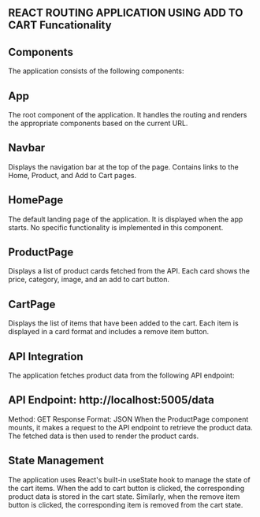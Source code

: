 ## REACT ROUTING APPLICATION USING ADD TO CART Funcationality


## Components
The application consists of the following components:

## App
The root component of the application. It handles the routing and renders the appropriate components based on the current URL.

## Navbar
Displays the navigation bar at the top of the page. Contains links to the Home, Product, and Add to Cart pages.

## HomePage
The default landing page of the application. It is displayed when the app starts. No specific functionality is implemented in this component.

## ProductPage
Displays a list of product cards fetched from the API. Each card shows the price, category, image, and an add to cart button.

## CartPage
Displays the list of items that have been added to the cart. Each item is displayed in a card format and includes a remove item button.


## API Integration
The application fetches product data from the following API endpoint:

## API Endpoint: http://localhost:5005/data
Method: GET
Response Format: JSON
When the ProductPage component mounts, it makes a request to the API endpoint to retrieve the product data. The fetched data is then used to render the product cards.

## State Management
The application uses React's built-in useState hook to manage the state of the cart items. When the add to cart button is clicked, the corresponding product data is stored in the cart state. Similarly, when the remove item button is clicked, the corresponding item is removed from the cart state.
